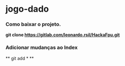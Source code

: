 # jogo-dado



### Como baixar o projeto.

**git clone https://gitlab.com/leonardo.rsil/HackaFpu.git**


### Adicionar mudanças ao Index
** git add  * **
